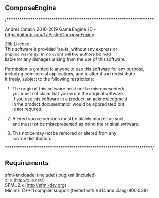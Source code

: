 ComposeEngine
-------------



/*********************************************************************

Andrea Catalini 2016-2019
Game Engine 2D - https://github.com/LaPeste/ComposeEngine

Zlib License:  
This software is provided 'as-is', without any express or  
implied warranty. In no event will the authors be held  
liable for any damages arising from the use of this software.  

Permission is granted to anyone to use this software for any purpose,  
including commercial applications, and to alter it and redistribute  
it freely, subject to the following restrictions:  

1. The origin of this software must not be misrepresented;  
   you must not claim that you wrote the original software.  
   If you use this software in a product, an acknowledgment  
   in the product documentation would be appreciated but  
   is not required.  

2. Altered source versions must be plainly marked as such,  
   and must not be misrepresented as being the original software.  

3. This notice may not be removed or altered from any  
   source distribution.

*********************************************************************/


   Requirements
------------

sfml-tmxloader (included)
pugixml (included)  
zlib (http://zlib.net/)  
SFML 2.x (http://sfml-dev.org)  
Minimal C++11 compiler support (tested with VS14 and clang-800.0.38)

